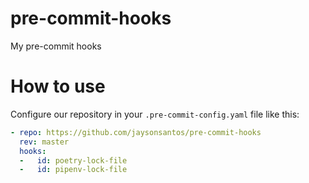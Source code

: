 # pre-commit-hooks
My pre-commit hooks

# How to use
Configure our repository in your `.pre-commit-config.yaml` file like this:

```yaml
- repo: https://github.com/jaysonsantos/pre-commit-hooks
  rev: master
  hooks:
  -   id: poetry-lock-file
  -   id: pipenv-lock-file
```
